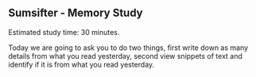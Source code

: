 ## Sumsifter - Memory Study 

Estimated study time: 30 minutes.

Today we are going to ask you to do two things, first write down as many details
from what you read yesterday, second view snippets of text and identify if it is from
what you read yesterday.







